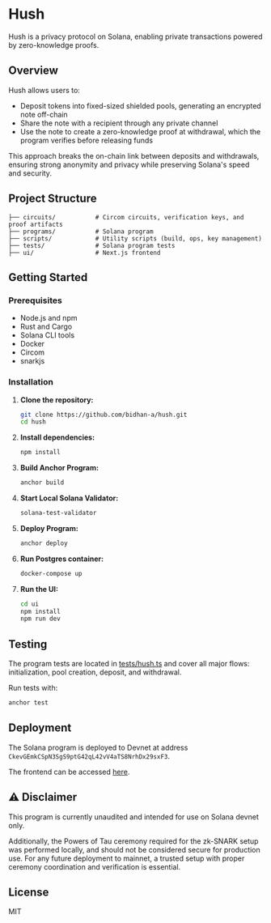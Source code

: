 # Hush

Hush is a privacy protocol on Solana, enabling private transactions powered by zero-knowledge proofs. 

## Overview

Hush allows users to:

- Deposit tokens into fixed-sized shielded pools, generating an encrypted note off-chain
- Share the note with a recipient through any private channel
- Use the note to create a zero-knowledge proof at withdrawal, which the program verifies before releasing funds

This approach breaks the on-chain link between deposits and withdrawals, ensuring strong anonymity and privacy while preserving Solana's speed and security.


## Project Structure

```
├── circuits/           # Circom circuits, verification keys, and proof artifacts
├── programs/           # Solana program
├── scripts/            # Utility scripts (build, ops, key management)
├── tests/              # Solana program tests
├── ui/                 # Next.js frontend
```

## Getting Started

### Prerequisites

- Node.js and npm
- Rust and Cargo
- Solana CLI tools
- Docker
- Circom
- snarkjs

### Installation

1. **Clone the repository:**
   ```sh
   git clone https://github.com/bidhan-a/hush.git
   cd hush
   ```

2. **Install dependencies:**
   ```sh
   npm install
   ```

3. **Build Anchor Program:**
   ```sh
   anchor build
   ```

4. **Start Local Solana Validator:**
   ```sh
   solana-test-validator
   ```

5. **Deploy Program:**
   ```sh
   anchor deploy
   ```

6. **Run Postgres container:**
   ```sh
   docker-compose up
   ```

7. **Run the UI:**
   ```sh
   cd ui
   npm install
   npm run dev
   ```

## Testing

The program tests are located in [tests/hush.ts](tests/hush.ts) and cover all major flows: initialization, pool creation, deposit, and withdrawal.

Run tests with:
```sh
anchor test
```

## Deployment

The Solana program is deployed to Devnet at address `CkevGEmkCSpN3SgS9ptG42qL42vV4aTS8NrhDx29sxF3`.

The frontend can be accessed [here](https://hush-nu.vercel.app/).


## ⚠️ Disclaimer

This program is currently unaudited and intended for use on Solana devnet only.

Additionally, the Powers of Tau ceremony required for the zk-SNARK setup was performed locally, and should not be considered secure for production use. For any future deployment to mainnet, a trusted setup with proper ceremony coordination and verification is essential.

## License

MIT
